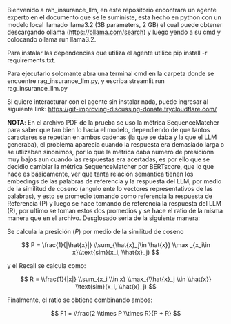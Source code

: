 Bienvenido a rah_insurance_llm, en este repositorio encontrara un agente experto en el documento que se le suministe, esta hecho en python con un modelo local llamado llama3.2 (3B parameters, 2 GB)
el cual puede obtener descargando ollama (https://ollama.com/search) y  luego yendo a su cmd y colocando ollama run llama3.2.

Para instalar las dependencias que utiliza el agente utilice pip install -r requirements.txt.

Para ejecutarlo solomante abra una terminal cmd en la carpeta donde se encuentre rag_insurance_llm.py, y escriba streamlit run rag_insurance_llm.py

Si quiere interacturar con el agente sin instalar nada, puede ingresar al siguiente link: https://gif-improving-discussing-donate.trycloudflare.com/

**NOTA**: En el archivo PDF de la prueba  se uso la métrica SequenceMatcher para saber que tan  bien lo hacia el modelo, dependiendo de que tantos caracteres se repetian en ambas cadenas
(la que se daba y la que el LLM generaba), el problema aparecia cuando la respuesta era demasiado larga o se utlizaban sinonimos, por lo que la métrica daba
numero de presiciónn muy bajos aun cuando las respuestas era acertadas, es por ello que se decidio cambiar la métrica SequenceMatcher por 
BERTscore, que lo que hace es básicamente, ver que tanta relación semantica tienen los embedings de las palabras de referencia y la respuesta del LLM, por medio
de la similitud de coseno (angulo ente lo vectores representativos de las palabras), y esto se promedio tomando como referencia la respuesta de Referencia (P) y luego
se hace tomando de referencia la respuesta del LLM (R), por ultimo se toman estos dos promedios y se hace el ratio de la misma manera que en el archivo. 
Desglosado seria de la siguiente manera: 

Se calcula la presición ($P$) por medio de la similitud de coseno

$$
P = \frac{1}{|\hat{x}|} \\sum_{\hat{x}_j\in \hat{x}}
\\max _{x_i\in x}\\text{sim}(x_i, \\hat{x}_j)
$$

y el Recall se calcula como:

$$
R = \\frac{1}{|x|} \\sum_{x_i \\in x} \\max_{\\hat{x}_j \\in \\hat{x}} \\text{sim}(x_i, \\hat{x}_j)
$$

Finalmente, el ratio se obtiene combinando ambos:

$$
F1 = \\frac{2 \\times P \\times R}{P + R}
$$
